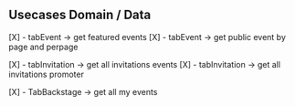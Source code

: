 ## Usecases Domain / Data

[X] - tabEvent -> get featured events
[X] - tabEvent -> get public event by page and perpage

[X] - tabInvitation -> get all invitations events
[X] - tabInvitation -> get all invitations promoter

[X] - TabBackstage -> get all my events 